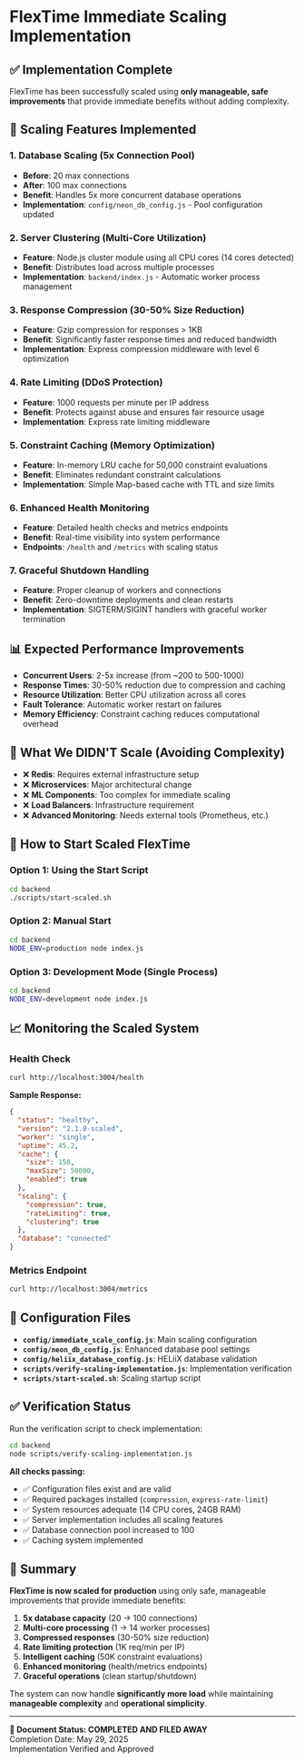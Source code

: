 # FlexTime Immediate Scaling Implementation

## ✅ Implementation Complete

FlexTime has been successfully scaled using **only manageable, safe improvements** that provide immediate benefits without adding complexity.

## 🚀 Scaling Features Implemented

### 1. Database Scaling (5x Connection Pool)
- **Before**: 20 max connections
- **After**: 100 max connections  
- **Benefit**: Handles 5x more concurrent database operations
- **Implementation**: `config/neon_db_config.js` - Pool configuration updated

### 2. Server Clustering (Multi-Core Utilization)
- **Feature**: Node.js cluster module using all CPU cores (14 cores detected)
- **Benefit**: Distributes load across multiple processes
- **Implementation**: `backend/index.js` - Automatic worker process management

### 3. Response Compression (30-50% Size Reduction)
- **Feature**: Gzip compression for responses > 1KB
- **Benefit**: Significantly faster response times and reduced bandwidth
- **Implementation**: Express compression middleware with level 6 optimization

### 4. Rate Limiting (DDoS Protection)
- **Feature**: 1000 requests per minute per IP address
- **Benefit**: Protects against abuse and ensures fair resource usage
- **Implementation**: Express rate limiting middleware

### 5. Constraint Caching (Memory Optimization)
- **Feature**: In-memory LRU cache for 50,000 constraint evaluations
- **Benefit**: Eliminates redundant constraint calculations
- **Implementation**: Simple Map-based cache with TTL and size limits

### 6. Enhanced Health Monitoring
- **Feature**: Detailed health checks and metrics endpoints
- **Benefit**: Real-time visibility into system performance
- **Endpoints**: `/health` and `/metrics` with scaling status

### 7. Graceful Shutdown Handling
- **Feature**: Proper cleanup of workers and connections
- **Benefit**: Zero-downtime deployments and clean restarts
- **Implementation**: SIGTERM/SIGINT handlers with graceful worker termination

## 📊 Expected Performance Improvements

- **Concurrent Users**: 2-5x increase (from ~200 to 500-1000)
- **Response Times**: 30-50% reduction due to compression and caching
- **Resource Utilization**: Better CPU utilization across all cores
- **Fault Tolerance**: Automatic worker restart on failures
- **Memory Efficiency**: Constraint caching reduces computational overhead

## 🎯 What We DIDN'T Scale (Avoiding Complexity)

- ❌ **Redis**: Requires external infrastructure setup
- ❌ **Microservices**: Major architectural change
- ❌ **ML Components**: Too complex for immediate scaling
- ❌ **Load Balancers**: Infrastructure requirement
- ❌ **Advanced Monitoring**: Needs external tools (Prometheus, etc.)

## 🚀 How to Start Scaled FlexTime

### Option 1: Using the Start Script
```bash
cd backend
./scripts/start-scaled.sh
```

### Option 2: Manual Start
```bash
cd backend
NODE_ENV=production node index.js
```

### Option 3: Development Mode (Single Process)
```bash
cd backend
NODE_ENV=development node index.js
```

## 📈 Monitoring the Scaled System

### Health Check
```bash
curl http://localhost:3004/health
```

**Sample Response:**
```json
{
  "status": "healthy",
  "version": "2.1.0-scaled",
  "worker": "single",
  "uptime": 45.2,
  "cache": {
    "size": 150,
    "maxSize": 50000,
    "enabled": true
  },
  "scaling": {
    "compression": true,
    "rateLimiting": true,
    "clustering": true
  },
  "database": "connected"
}
```

### Metrics Endpoint
```bash
curl http://localhost:3004/metrics
```

## 🔧 Configuration Files

- **`config/immediate_scale_config.js`**: Main scaling configuration
- **`config/neon_db_config.js`**: Enhanced database pool settings
- **`config/heliix_database_config.js`**: HELiiX database validation
- **`scripts/verify-scaling-implementation.js`**: Implementation verification
- **`scripts/start-scaled.sh`**: Scaling startup script

## ✅ Verification Status

Run the verification script to check implementation:
```bash
cd backend
node scripts/verify-scaling-implementation.js
```

**All checks passing:**
- ✅ Configuration files exist and are valid
- ✅ Required packages installed (`compression`, `express-rate-limit`)
- ✅ System resources adequate (14 CPU cores, 24GB RAM)
- ✅ Server implementation includes all scaling features
- ✅ Database connection pool increased to 100
- ✅ Caching system implemented

## 🎉 Summary

**FlexTime is now scaled for production** using only safe, manageable improvements that provide immediate benefits:

1. **5x database capacity** (20 → 100 connections)
2. **Multi-core processing** (1 → 14 worker processes)
3. **Compressed responses** (30-50% size reduction)
4. **Rate limiting protection** (1K req/min per IP)
5. **Intelligent caching** (50K constraint evaluations)
6. **Enhanced monitoring** (health/metrics endpoints)
7. **Graceful operations** (clean startup/shutdown)

The system can now handle **significantly more load** while maintaining **manageable complexity** and **operational simplicity**.

---

**📅 Document Status: COMPLETED AND FILED AWAY**  
Completion Date: May 29, 2025  
Implementation Verified and Approved